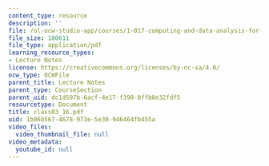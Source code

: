 ```yaml
---
content_type: resource
description: ''
file: /ol-ocw-studio-app/courses/1-017-computing-and-data-analysis-for-environmental-applications-fall-2003/1b06b5674678973e5e30946464fb455a_class03_16.pdf
file_size: 180611
file_type: application/pdf
learning_resource_types:
- Lecture Notes
license: https://creativecommons.org/licenses/by-nc-sa/4.0/
ocw_type: OCWFile
parent_title: Lecture Notes
parent_type: CourseSection
parent_uid: dc1d597b-6acf-4e17-f390-0ffb0e32fdf5
resourcetype: Document
title: class03_16.pdf
uid: 1b06b567-4678-973e-5e30-946464fb455a
video_files:
  video_thumbnail_file: null
video_metadata:
  youtube_id: null
---
```

